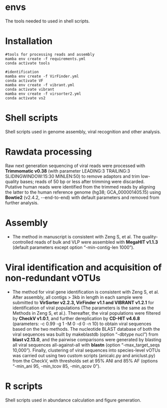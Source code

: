 # envs
The tools needed to used in shell scripts.
# Installation
```
#tools for processing reads and assembly
mamba env create -f requirements.yml
conda activate tools
```
```
#identification
mamba env create -f VirFinder.yml
conda activate VF
mamba env create -f vibrant.yml
conda activate vibrant
mamba env create -f virsorter2.yml
conda activate vs2
```
# Shell scripts
Shell scripts used in genome assembly, viral recognition and other analysis.

# Rawdata processing
Raw next generation sequencing of viral reads were processed with **Trimmomatic v0.38** (with parameter LEADING:3 TRAILING:3 SLIDINGWINDOW:15:30 MINLEN:50) to remove adaptors and trim low-quality bases; reads of 50 bp or less after trimming were discarded. Putative human reads were identified from the trimmed reads by aligning the latter to the human reference genome (hg38; GCA_000001405.15) using **Bowtie2** (v2.4.2, --end-to-end) with default parameters and removed from further analysis.

# Assembly
* The method in manuscript is consistent with Zeng S, et al. The quality-controlled reads of bulk and VLP were assembled with **MegaHIT v1.1.3** (default parameters except option “-min-contig-len 1000”).

# Viral identification and acquisition of non-redundant vOTUs
* The method for viral gene identification is consistent with Zeng S, et al. After assembly, all contigs > 3kb in length in each sample were submitted to **VirSorter v2.2.3, VirFinder v1.1 and VIBRANT v1.2.1** for identification of viral populations (The parameters is the same as the Methods in Zeng S, et al.). Thereafter, the viral populations were filtered by **CheckV v1.0.1**, and further dereplication by **CD-HIT v4.6.8** (parameters: -c 0.99 -g 1 -M 0 -d 0 -n 10) to obtain viral sequences based on the two methods. The nucleotide BLAST database of both the viral sequences was built by makeblastdb (option “-dbtype nucl”) from **blast v2.13.0**, and the pairwise comparisons were generated by blasting all viral sequences all-against-all with **blastn** (option “-max_target_seqs 10,000”). Finally, clustering of viral sequences into species-level vOTUs was carried out using two custom scripts (anicalc.py and aniclust.py) from the CheckV, with thresholds set at 95% ANI and 85% AF (options “-min_ani 95, -min_tcov 85, -min_qcov 0”).

# R scripts
Shell scripts used in abundance calculation and figure generation.
